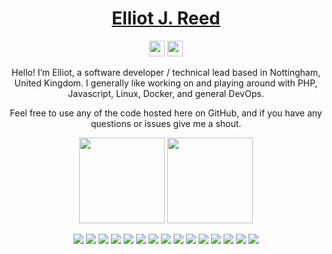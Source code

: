 <h1 align="center"><a href="https://www.elliotjreed.com?utm_source=github-profile" rel="noopener noreferrer">Elliot J. Reed</a></h1>

<p align="center">
  <a href="https://twitter.com/elliotjreed"><img src="https://img.shields.io/badge/twitter-%231DA1F2.svg?&style=for-the-badge&logo=twitter&logoColor=white" height=25></a> <a href="https://www.linkedin.com/in/elliotjreed"><img src="https://img.shields.io/badge/linkedin-%230077B5.svg?&style=for-the-badge&logo=linkedin&logoColor=white" height=25></a>
</p>
<p align="center">
Hello! I’m Elliot, a software developer / technical lead based in Nottingham, United Kingdom. I generally like working on and playing around with PHP, Javascript, Linux, Docker, and general DevOps.
</p>
<p align="center">
Feel free to use any of the code hosted here on GitHub, and if you have any questions or issues give me a shout.
</p>
<p align="center">
  <img height="137px" src="https://github-readme-stats.vercel.app/api?username=elliotjreed&hide_rank=true&hide_title=true&hide_border=true&show_icons=true&include_all_commits=true&count_private=true&hide=issues,contribs&theme=nightowl" /> <img height="137px" src="https://github-readme-stats.vercel.app/api/top-langs/?username=elliotjreed&hide=html&hide_title=true&hide_border=true&layout=compact&langs_count=7&theme=nightowl" />
</p>

<p align="center">
  <img src="https://img.shields.io/badge/PHP%20-%23777BB4.svg?&style=for-the-badge&logo=PHP&logoColor=white" />
<img src="https://img.shields.io/badge/Symfony%20-%23000.svg?&style=for-the-badge&logo=PHP&logoColor=white" />
<img src="https://img.shields.io/badge/Javascript%20-%23323330.svg?&style=for-the-badge&logo=javascript&logoColor=%23F7DF1E"/>
<img src="https://img.shields.io/badge/React%20-%2361DAFB.svg?&style=for-the-badge&logo=react&logoColor=%23000"/>
<img src="https://img.shields.io/badge/HTML5%20-%23E34F26.svg?&style=for-the-badge&logo=html5&logoColor=white"/>
<img src="https://img.shields.io/badge/CSS3%20-%231572B6.svg?&style=for-the-badge&logo=css3&logoColor=white"/>
<img src="https://img.shields.io/badge/Python%20-%2314354C.svg?&style=for-the-badge&logo=python&logoColor=white"/>
<img src="https://img.shields.io/badge/Git%20-%23F05033.svg?&style=for-the-badge&logo=git&logoColor=white"/>
<img src="https://img.shields.io/badge/Docker%20-%232496ED.svg?&style=for-the-badge&logo=docker&logoColor=white"/>
<img src="https://img.shields.io/badge/Ansible%20-%23EE0000.svg?&style=for-the-badge&logo=ansible&logoColor=white"/>
<img src="https://img.shields.io/badge/Postgres%20-%23336791.svg?&style=for-the-badge&logo=postgresql&logoColor=white"/>
<img src="https://img.shields.io/badge/MySQL%20-%234479A1.svg?&style=for-the-badge&logo=mysql&logoColor=white"/>
<img src="https://img.shields.io/badge/SQLite%20-%23003B57.svg?&style=for-the-badge&logo=sqlite&logoColor=white"/>
<img src="https://img.shields.io/badge/AWS%20-%23232F3E.svg?&style=for-the-badge&logo=amazon&logoColor=white"/>
<img src="https://img.shields.io/badge/DigitalOcean%20-%230080FF.svg?&style=for-the-badge&logo=digitalocean&logoColor=white"/>
</p>
